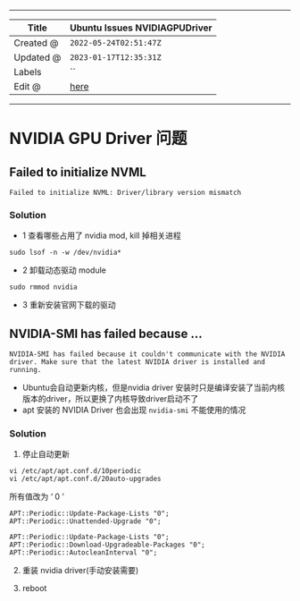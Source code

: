 -----

| Title     | Ubuntu Issues NVIDIAGPUDriver                        |
| --------- | ---------------------------------------------------- |
| Created @ | `2022-05-24T02:51:47Z`                               |
| Updated @ | `2023-01-17T12:35:31Z`                               |
| Labels    | \`\`                                                 |
| Edit @    | [here](https://github.com/junxnone/linux/issues/110) |

-----

# NVIDIA GPU Driver 问题

## Failed to initialize NVML

    Failed to initialize NVML: Driver/library version mismatch

### Solution

  - 1 查看哪些占用了 nvidia mod, kill 掉相关进程

<!-- end list -->

    sudo lsof -n -w /dev/nvidia*

  - 2 卸载动态驱动 module

<!-- end list -->

    sudo rmmod nvidia

  - 3 重新安装官网下载的驱动

## NVIDIA-SMI has failed because ...

    NVIDIA-SMI has failed because it couldn't communicate with the NVIDIA driver. Make sure that the latest NVIDIA driver is installed and running.

  - Ubuntu会自动更新内核，但是nvidia driver
    安装时只是编译安装了当前内核版本的driver，所以更换了内核导致driver启动不了
  - apt 安装的 NVIDIA Driver 也会出现 `nvidia-smi` 不能使用的情况

### Solution

1.  停止自动更新

<!-- end list -->

    vi /etc/apt/apt.conf.d/10periodic
    vi /etc/apt/apt.conf.d/20auto-upgrades

所有值改为 ‘ 0 ’

    APT::Periodic::Update-Package-Lists "0";
    APT::Periodic::Unattended-Upgrade "0";

    APT::Periodic::Update-Package-Lists "0";
    APT::Periodic::Download-Upgradeable-Packages "0";
    APT::Periodic::AutocleanInterval "0";

2.  重装 nvidia driver(手动安装需要)

3.  reboot
